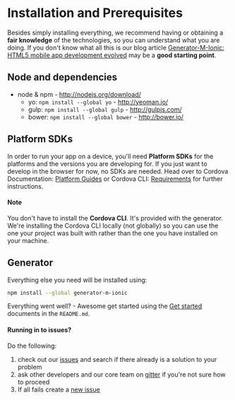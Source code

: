 # Installation and Prerequisites

Besides simply installing everything, we recommend having or obtaining a **fair knowledge** of the technologies, so you can understand what you are doing. If you don't know what all this is our blog article [Generator-M-Ionic: HTML5 mobile app development evolved](http://blog.mwaysolutions.com/2015/09/10/generator-m-ionic-html5-mobile-app-development-evolved/) may be a **good starting point**.

## Node and dependencies
- node & npm - http://nodejs.org/download/
  - yo: `npm install --global yo` - http://yeoman.io/
  - gulp: `npm install --global gulp` - http://gulpjs.com/
  - bower: `npm install --global bower` - http://bower.io/

## Platform SDKs
In order to run your app on a device, you'll need **Platform SDKs** for the platforms and the versions you are developing for. If you just want to develop in the browser for now, no SDKs are needed. Head over to Cordova Documentation: [Platform Guides](http://cordova.apache.org/docs/en/dev/guide/platforms/index.html) or Cordova CLI: [Requirements](https://github.com/apache/cordova-cli/#requirements) for further instructions.
#### Note
You don't have to install the **Cordova CLI**. It's provided with the generator. We're installing the Cordova CLI locally (not globally) so you can use the one your project was built with rather than the one you have installed on your machine.

## Generator
Everything else you need will be installed using:
```sh
npm install --global generator-m-ionic
```

Everything went well? - Awesome get started using the [Get started](../../README.md#get-started) documents in the `README.md`.

#### Running in to issues?
Do the following:
 1. check out our [issues](https://github.com/mwaylabs/generator-m-ionic/issues) and search if there already is a solution to your problem
 2. ask other developers and our core team on [gitter](https://gitter.im/mwaylabs/generator-m-ionic) if you're not sure how to proceed
 3. If all fails create a [new issue](https://github.com/mwaylabs/generator-m-ionic/issues/new)
